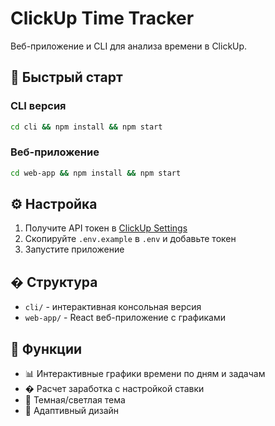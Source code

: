 # ClickUp Time Tracker

Веб-приложение и CLI для анализа времени в ClickUp.

## 🚀 Быстрый старт

### CLI версия

```bash
cd cli && npm install && npm start
```

### Веб-приложение

```bash
cd web-app && npm install && npm start
```

## ⚙️ Настройка

1. Получите API токен в [ClickUp Settings](https://app.clickup.com/settings/apps)
2. Скопируйте `.env.example` в `.env` и добавьте токен
3. Запустите приложение

## � Структура

- `cli/` - интерактивная консольная версия
- `web-app/` - React веб-приложение с графиками

## 🔑 Функции

- 📊 Интерактивные графики времени по дням и задачам
- � Расчет заработка с настройкой ставки
- 🌙 Темная/светлая тема
- 📱 Адаптивный дизайн

